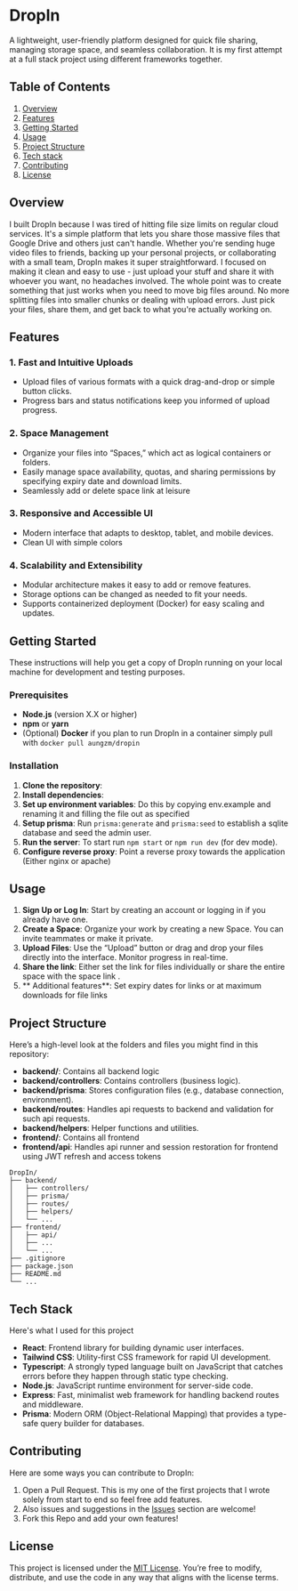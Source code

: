 # DropIn
A lightweight, user-friendly platform designed for quick file sharing, managing storage space, and seamless collaboration. It is my first attempt at a full stack project using different frameworks together. 
## Table of Contents

  1. [Overview](#overview)
  2. [Features](#features)
  3. [Getting Started](#getting-started)
  4. [Usage](#usage)
  5. [Project Structure](#project-structure)
  6. [Tech stack](#tech-stack)
  7. [Contributing](#contributing)
  8. [License](#license)
 

## Overview
I built DropIn because I was tired of hitting file size limits on regular cloud services. It's a simple platform that lets you share those massive files that Google Drive and others just can't handle.
Whether you're sending huge video files to friends, backing up your personal projects, or collaborating with a small team, DropIn makes it super straightforward. I focused on making it clean and easy to use - just upload your stuff and share it with whoever you want, no headaches involved.
The whole point was to create something that just works when you need to move big files around. No more splitting files into smaller chunks or dealing with upload errors. Just pick your files, share them, and get back to what you're actually working on.

## Features

### 1. **Fast and Intuitive Uploads**

  - Upload files of various formats with a quick drag-and-drop or simple button clicks.
  - Progress bars and status notifications keep you informed of upload progress.
### 2. **Space Management**

  - Organize your files into “Spaces,” which act as logical containers or folders.
  - Easily manage space availability, quotas, and sharing permissions by specifying expiry date and download limits.
  - Seamlessly add or delete space link at leisure
### 3. **Responsive and Accessible UI**

  - Modern interface that adapts to desktop, tablet, and mobile devices.
  - Clean UI with simple colors

### 4. **Scalability and Extensibility**

  - Modular architecture makes it easy to add or remove features.
  - Storage options can be changed as needed to fit your needs.
  - Supports containerized deployment (Docker) for easy scaling and updates.
 

## Getting Started
These instructions will help you get a copy of DropIn running on your local machine for development and testing purposes.
### Prerequisites

  - **Node.js** (version X.X or higher)
  - **npm** or **yarn**
  - (Optional) **Docker** if you plan to run DropIn in a container simply pull with `docker pull aungzm/dropin`
### Installation

  1. **Clone the repository**:
  2. **Install dependencies**:
  3. **Set up environment variables**: Do this by copying env.example and renaming it and filling the file out as specified
  4. **Setup prisma**: Run `prisma:generate` and `prisma:seed` to establish a sqlite database and seed the admin user.
  4. **Run the server**: To start run `npm start` or `npm run dev` (for dev mode).
  5. **Configure reverse proxy**: Point a reverse proxy towards the application (Either nginx or apache)
 

## Usage

  1. **Sign Up or Log In**: Start by creating an account or logging in if you already have one.
  2. **Create a Space**: Organize your work by creating a new Space. You can invite teammates or make it private.
  3. **Upload Files**: Use the “Upload” button or drag and drop your files directly into the interface. Monitor progress in real-time.
  4. **Share the link**: Either set the link for files individually or share the entire space with the space link .
  5. ** Additional features**: Set expiry dates for links or at maximum downloads for file links
 

## Project Structure
Here’s a high-level look at the folders and files you might find in this repository:
  - **backend/**: Contains all backend logic 
  - **backend/controllers**: Contains controllers (business logic).
  - **backend/prisma**: Stores configuration files (e.g., database connection, environment).
  - **backend/routes**: Handles api requests to backend and validation for such api requests.
  - **backend/helpers**: Helper functions and utilities.
  - **frontend/**: Contains all frontend
  - **frontend/api**: Handles api runner and session restoration for frontend using JWT refresh and access tokens

```
DropIn/
├── backend/
│   ├── controllers/
│   ├── prisma/
│   ├── routes/
│   ├── helpers/
│   └── ...
├── frontend/
│   ├── api/
│   ├── ...
│   └── ...
├── .gitignore
├── package.json
├── README.md
└── ...
```
## Tech Stack
Here's what I used for this project
-   **React**: Frontend library for building dynamic user interfaces.
-   **Tailwind CSS**: Utility-first CSS framework for rapid UI development.
-   **Typescript**: A strongly typed language built on JavaScript that catches errors before they happen through static type checking.
-   **Node.js**: JavaScript runtime environment for server-side code.
-   **Express**: Fast, minimalist web framework for handling backend routes and middleware.
-   **Prisma**: Modern ORM (Object-Relational Mapping) that provides a type-safe query builder for databases.

## Contributing
Here are some ways you can contribute to DropIn:
  1. Open a Pull Request. This is my one of the first projects that I wrote solely from start to end so feel free add features.
  2. Also issues and suggestions in the [Issues](https://github.com/aungzm/DropIn/issues) section are welcome!
  3. Fork this Repo and add your own features!
 

## License
This project is licensed under the [MIT License](https://github.com/aungzm/DropIn/blob/main/LICENSE). You’re free to modify, distribute, and use the code in any way that aligns with the license terms.